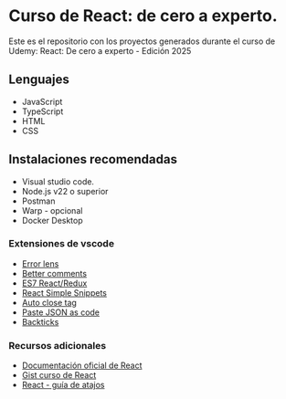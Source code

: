 # Curso de React: de cero a experto.

Este es el repositorio con los proyectos generados durante el curso de Udemy:
React: De cero a experto - Edición 2025

## Lenguajes

- JavaScript
- TypeScript
- HTML
- CSS

## Instalaciones recomendadas

- Visual studio code.
- Node.js v22 o superior
- Postman
- Warp - opcional
- Docker Desktop

### Extensiones de vscode

- [Error lens](https://marketplace.visualstudio.com/items?itemName=usernamehw.errorlens)
- [Better comments](https://marketplace.visualstudio.com/items?itemName=aaron-bond.better-comments)
- [ES7 React/Redux](https://marketplace.visualstudio.com/items?itemName=dsznajder.es7-react-js-snippets)
- [React Simple Snippets](https://marketplace.visualstudio.com/items?itemName=burkeholland.simple-react-snippets)
- [Auto close tag](https://marketplace.visualstudio.com/items?itemName=formulahendry.auto-close-tag)
- [Paste JSON as code](https://marketplace.visualstudio.com/items?itemName=quicktype.quicktype)
- [Backticks](https://marketplace.visualstudio.com/items?itemName=fractalbrew.backticks)

### Recursos adicionales

- [Documentación oficial de React](https://react.dev/learn)
- [Gist curso de React](https://gist.github.com/Klerith/babd55ca1526ac882882888f75de208f)
- [React - guía de atajos](https://github.com/Klerith/mas-talento/blob/main/react/react-cheatsheet.pdf)
